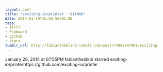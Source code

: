 ```yaml
---
layout: post
title: "exciting-io/printer · GitHub"
date: 2014-01-29T16:00:56+01:00
tags:
- IFTTT
- Pinboard
- github
- stars
tumblr_url: http://fabiantheblind.tumblr.com/post/74943647981/exciting-io-printer-github
---
```

January 28, 2014 at 07:55PM
fabiantheblind starred exciting-io/printerhttps://github.com/exciting-io/printer
